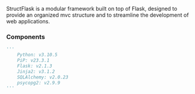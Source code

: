 StructFlask is a modular framework built on top of Flask, designed to provide an organized mvc structure and to streamline the development of web applications.

### Components
```python
'''
	Python: v3.10.5
	PiP: v23.3.1
	Flask: v2.1.3
	Jinja2: v3.1.2
	SQLAlchemy: v2.0.23
	psycopg2: v2.9.9
'''
```
